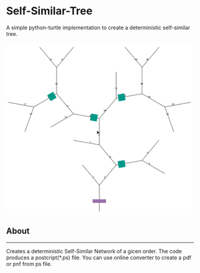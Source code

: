 # Self-Similar-Tree
A simple python-turtle implementation to create a deterministic self-similar tree.

<img src="SSN_3.png" width="500"  />


## About

---

Creates a deterministic Self-Similar Network of a gicen order. The code produces a postcript(*.ps) file. You can use online converter to create a pdf or pnf from ps file. 






